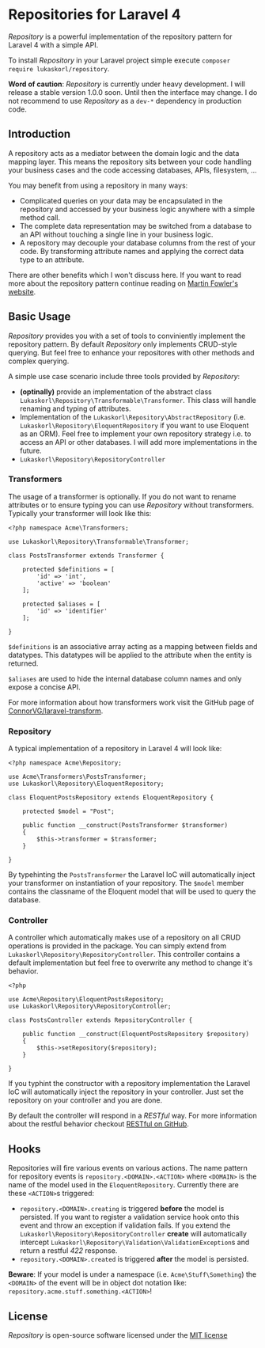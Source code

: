 # Repositories for Laravel 4

*Repository* is a powerful implementation of the repository pattern for Laravel 4 with a simple API.

To install *Repository* in your Laravel project simple execute `composer require lukaskorl/repository`.

**Word of caution**: *Repository* is currently under heavy development. I will release a stable version 1.0.0 soon. Until then the interface may change. I do not recommend to use *Repository* as a `dev-*` dependency in production code.

## Introduction

A repository acts as a mediator between the domain logic and the data mapping layer. This means the repository sits between your code handling your business cases and the code accessing databases, APIs, filesystem, ...

You may benefit from using a repository in many ways:

 - Complicated queries on your data may be encapsulated in the repository and accessed by your business logic anywhere with a simple method call.
 - The complete data representation may be switched from a database to an API without touching a single line in your business logic.
 - A repository may decouple your database columns from the rest of your code. By transforming attribute names and applying the correct data type to an attribute.
 
There are other benefits which I won't discuss here. If you want to read more about the repository pattern continue reading on [Martin Fowler's website](http://martinfowler.com/eaaCatalog/repository.html).

## Basic Usage

*Repository* provides you with a set of tools to conviniently implement the repository pattern. By default *Repository* only implements CRUD-style querying. But feel free to enhance your repositores with other methods and complex querying.

A simple use case scenario include three tools provided by *Repository*:


 - **(optinally)** provide an implementation of the abstract class `Lukaskorl\Repository\Transformable\Transformer`. This class will handle renaming and typing of attributes.
 - Implementation of the `Lukaskorl\Repository\AbstractRepository` (i.e. `Lukaskorl\Repository\EloquentRepository` if you want to use Eloquent as an ORM). Feel free to implement your own repository strategy i.e. to access an API or other databases. I will add more implementations in the future.
 - `Lukaskorl\Repository\RepositoryController`
 
### Transformers

The usage of a transformer is optionally. If you do not want to rename attributes or to ensure typing you can use *Repository* without transformers. Typically your transformer will look like this:

	<?php namespace Acme\Transformers;
 
	use Lukaskorl\Repository\Transformable\Transformer;

	class PostsTransformer extends Transformer {

    	protected $definitions = [
    	    'id' => 'int',
    	    'active' => 'boolean'
    	];

    	protected $aliases = [
    	    'id' => 'identifier'
    	];

	} 

`$definitions` is an associative array acting as a mapping between fields and datatypes. This datatypes will be applied to the attribute when the entity is returned.

`$aliases` are used to hide the internal database column names and only expose a concise API.

For more information about how transformers work visit the GitHub page of [ConnorVG/laravel-transform](https://github.com/ConnorVG/laravel-transform).

### Repository

A typical implementation of a repository in Laravel 4 will look like:

	<?php namespace Acme\Repository;

	use Acme\Transformers\PostsTransformer;
	use Lukaskorl\Repository\EloquentRepository;

	class EloquentPostsRepository extends EloquentRepository {
	
	    protected $model = "Post";

	    public function __construct(PostsTransformer $transformer)
	    {
        	$this->transformer = $transformer;
   		}

	}
	
By typehinting the `PostsTransformer` the Laravel IoC will automatically inject your transformer on instantiation of your repository. The `$model` member contains the classname of the Eloquent model that will be used to query the database.

### Controller

A controller which automatically makes use of a repository on all CRUD operations is provided in the package. You can simply extend from `Lukaskorl\Repository\RepositoryController`. This controller contains a default implementation but feel free to overwrite any method to change it's behavior.

	<?php

	use Acme\Repository\EloquentPostsRepository;
	use Lukaskorl\Repository\RepositoryController;

	class PostsController extends RepositoryController {

    	public function __construct(EloquentPostsRepository $repository)
    	{
        	$this->setRepository($repository);
	    }

	}
	
If you typhint the constructor with a repository implementation the Laravel IoC will automatically inject the repository in your controller. Just set the repository on your controller and you are done.

By default the controller will respond in a *RESTful* way. For more information about the restful behavior checkout [RESTful on GitHub](https://github.com/lukaskorl/restful).

## Hooks

Repositories will fire various events on various actions. The name pattern for repository events is `repository.<DOMAIN>.<ACTION>` where `<DOMAIN>` is the name of the model used in the `EloquentRepository`. Currently there are these `<ACTION>`s triggered:

 * `repository.<DOMAIN>.creating` is triggered **before** the model is persisted. If you want to register a validation service hook onto this event and throw an exception if validation fails. If you extend the `Lukaskorl\Repository\RepositoryController` **create** will automatically intercept `Lukaskorl\Repository\Validation\ValidationException`s and return a restful *422* response.
 * `repository.<DOMAIN>.created` is triggered **after** the model is persisted.
 
**Beware**: If your model is under a namespace (i.e. `Acme\Stuff\Something`) the `<DOMAIN>` of the event will be in object dot notation like: `repository.acme.stuff.something.<ACTION>`!

## License

*Repository* is open-source software licensed under the [MIT license](http://opensource.org/licenses/MIT)
